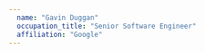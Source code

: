 ```yaml
---
  name: "Gavin Duggan"
  occupation_title: "Senior Software Engineer"
  affiliation: "Google"
---
```

